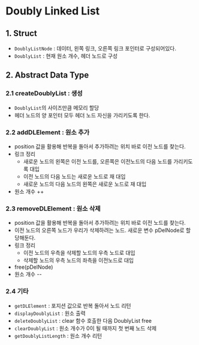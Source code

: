 # Doubly Linked List

## 1. Struct

- `DoublyListNode` : 데이터, 왼쪽 링크, 오른쪽 링크 포인터로 구성되어있다.
- `DoublyList` : 현재 원소 개수, 헤더 노드로 구성

## 2. Abstract Data Type

### 2.1 createDoublyList : 생성

- `DoublyList`의 사이즈만큼 메모리 할당
- 헤더 노드의 양 포인터 모두 헤더 노드 자신을 가리키도록 한다.

### 2.2 addDLElement : 원소 추가

- position 값을 활용해 반복을 돌아서 추가하려는 위치 바로 이전 노드를 찾는다.
- 링크 정리
    + 새로운 노드의 왼쪽은 이전 노드를, 오른쪽은 이전노드의 다음 노드를 가리키도록 대입
    + 이전 노드의 다음 노드는 새로운 노드로 재 대입
    + 새로운 노드의 다음 노드의 왼쪽은 새로운 노드로 재 대입
- 원소 개수 ++

### 2.3 removeDLElement : 원소 삭제

- position 값을 활용해 반복을 돌아서 추가하려는 위치 바로 이전 노드를 찾는다.
- 이전 노드의 오른쪽 노드가 우리가 삭제하려는 노드. 새로운 변수 pDelNode로 할당해둔다.
- 링크 정리
    + 이전 노드의 우측을 삭제할 노드의 우측 노드로 대입
    + 삭제할 노드의 우측 노드의 좌측을 이전노드로 대입
- free(pDelNode)
- 원소 개수 --

### 2.4 기타

- `getDLElement` : 포지션 값으로 반복 돌아서 노드 리턴
- `displayDoublyList` : 원소 출력
- `deleteDoublyList` : clear 함수 호출한 다음 DoublyList free
- `clearDoublyList` : 원소 개수가 0이 될 때까지 첫 번째 노드 삭제
- `getDoublyListLength` : 원소 개수 리턴
